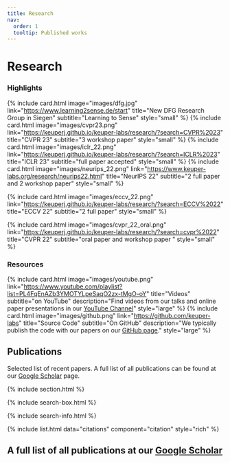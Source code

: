 ```yaml
---
title: Research
nav:
  order: 1
  tooltip: Published works
---
```


# <i class="fas fa-microscope"></i>Research

### Highlights
{%
  include card.html
  image="images/dfg.jpg"
  link="https://www.learning2sense.de/start"
  title="New DFG Research Group in Siegen"
  subtitle="Learning to Sense"
  style="small"
%}
{%
  include card.html
  image="images/cvpr23.png"
  link="https://keuperj.github.io/keuper-labs/research/?search=CVPR%2023"
  title="CVPR 23"
  subtitle="3 workshop paper"
  style="small"
%}
{%
  include card.html
  image="images/iclr_22.png"
  link="https://keuperj.github.io/keuper-labs/research/?search=ICLR%2023"
  title="ICLR 23"
  subtitle="full paper accepted"
  style="small"
%}
{%
  include card.html
  image="images/neurips_22.png"
  link="https://www.keuper-labs.org/research/neurips22.html"
  title="NeurIPS 22"
  subtitle="2 full paper and 2 workshop paper"
  style="small"
%}

{%
  include card.html
  image="images/eccv_22.png"
  link="https://keuperj.github.io/keuper-labs/research/?search=ECCV%2022"
  title="ECCV 22"
  subtitle="2 full paper"
  style="small"
%}

{%
  include card.html
  image="images/cvpr_22_oral.png"
  link="https://keuperj.github.io/keuper-labs/research/?search=cvpr%2022"
  title="CVPR 22"
  subtitle="oral paper and workshop paper "
  style="small"
%}



### Resources

{%
  include card.html
  image="images/youtube.png"
  link="https://www.youtube.com/playlist?list=PL4FqEnAZb3YMOTYLpeSaqO2zx-tMgO-oY"
  title="Videos"
  subtitle="on YouTube"
  description="Find videos from our talks and online paper presentations in our [YouTube Channel](https://www.youtube.com/channel/UC7cACCO3Rv9WAl196pX_3bw)"
  style="large"
%}
{%
  include card.html
  image="images/github.png"
  link="https://github.com/keuper-labs"
  title="Source Code"
  subtitle="On GitHub"
  description="We typically publish the code with our papers on our [GitHub page](https://github.com/keuper-labs)."
  style="large"
%}

## Publications
Selected list of recent papers. A full list of all publications can be found at our [Google Scholar](https://scholar.google.de/citations?user=GzGmPPAAAAAJ) page.

{% include section.html %}

{% include search-box.html %}

{% include search-info.html %}

{% include list.html data="citations" component="citation" style="rich" %} 

## A full list of all publications at our [Google Scholar](https://scholar.google.de/citations?user=GzGmPPAAAAAJ)
